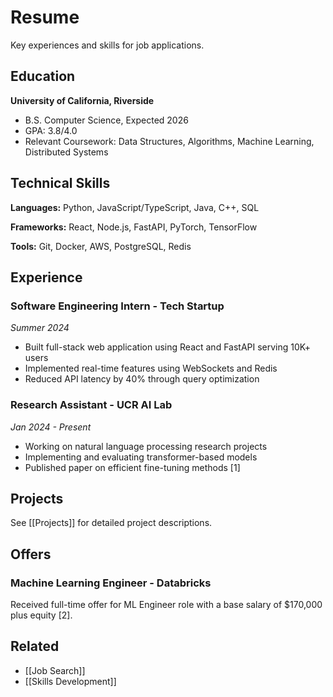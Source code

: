# Resume

Key experiences and skills for job applications.

## Education

**University of California, Riverside**
- B.S. Computer Science, Expected 2026
- GPA: 3.8/4.0
- Relevant Coursework: Data Structures, Algorithms, Machine Learning, Distributed Systems

## Technical Skills

**Languages:** Python, JavaScript/TypeScript, Java, C++, SQL

**Frameworks:** React, Node.js, FastAPI, PyTorch, TensorFlow

**Tools:** Git, Docker, AWS, PostgreSQL, Redis

## Experience

### Software Engineering Intern - Tech Startup
*Summer 2024*
- Built full-stack web application using React and FastAPI serving 10K+ users
- Implemented real-time features using WebSockets and Redis
- Reduced API latency by 40% through query optimization

### Research Assistant - UCR AI Lab
*Jan 2024 - Present*
- Working on natural language processing research projects
- Implementing and evaluating transformer-based models
- Published paper on efficient fine-tuning methods [1]

## Projects

See [[Projects]] for detailed project descriptions.


## Offers

### Machine Learning Engineer - Databricks

Received full-time offer for ML Engineer role with a base salary of $170,000 plus equity [2].

## Related

- [[Job Search]]
- [[Skills Development]]
